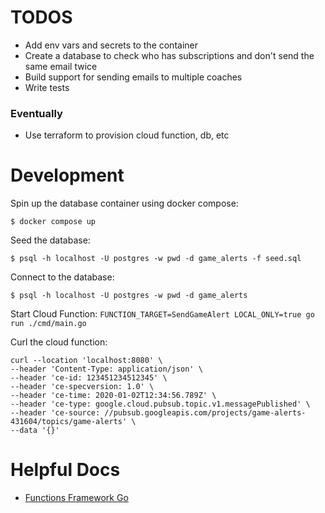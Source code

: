 # TODOS

- Add env vars and secrets to the container
- Create a database to check who has subscriptions and don't send the same email twice
- Build support for sending emails to multiple coaches
- Write tests

### Eventually
- Use terraform to provision cloud function, db, etc

# Development

Spin up the database container using docker compose:
```shell
$ docker compose up
```

Seed the database:
```shell
$ psql -h localhost -U postgres -w pwd -d game_alerts -f seed.sql
```

Connect to the database:
```shell
$ psql -h localhost -U postgres -w pwd -d game_alerts
```

Start Cloud Function:
`FUNCTION_TARGET=SendGameAlert LOCAL_ONLY=true go run ./cmd/main.go`

Curl the cloud function:
```shell
curl --location 'localhost:8080' \
--header 'Content-Type: application/json' \
--header 'ce-id: 123451234512345' \
--header 'ce-specversion: 1.0' \
--header 'ce-time: 2020-01-02T12:34:56.789Z' \
--header 'ce-type: google.cloud.pubsub.topic.v1.messagePublished' \
--header 'ce-source: //pubsub.googleapis.com/projects/game-alerts-431604/topics/game-alerts' \
--data '{}'
```

# Helpful Docs

- [Functions Framework Go](https://github.com/GoogleCloudPlatform/functions-framework-go)